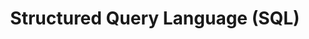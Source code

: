 ---
layout: toctree
title: Structured Query Language (SQL)
permalink: /blog/coding/sql/
parent: /blog/coding/


enumerate_grand_children: true

---